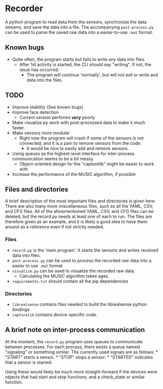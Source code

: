 # Recorder

A python program to read data from the sensors, synchronize the data streams, and save the data into a file.
The accompanying `post-process.py` can be used to parse the saved raw data into a easier-to-use `.mat` format.

## Known bugs

* Quite often, the program starts but fails to write any data into files.
	* After 1st activity is started, the CLI should say "writing". If not, the issue has occurred.
		* The program will continue 'normally', but will not exit or write and data into the files.

## TODO

* Improve stability (See known bugs)
* Improve face detection
	* Current version performs **very** poorly
* Make visualize.py work with post-processed data to make it much faster.
* Make sensors more modular
	* Right now the program will crash if some of the sensors is not connected, and it is a pain to remove sensors from the code.
		* It would be nice to easily add and remove sensors.
* Using queues as the highest-level interface for inter-process communication seems to be a bit messy.
	* Object-oriented design for the "capturelib" might be easier to work with
* Increase the performance of the MUSIC algorithm, if possible

## Files and directories

A brief description of the most important files and directories is given here.
There are also many more miscellaneous files, such as all the YAML, CSV, and CFG files.
All of the aforementioned YAML, CSV, and CFG files can be deleted, but the record.py needs at least one of each to run.
The files are therefore given as an example, and it is likely a good idea to have them around as a reference even if not strictly needed.

### Files

* `record.py` is the 'main program'. It starts the sensors and writes received data into files.
* `post-process.py` can be used to process the recorded raw data into a easier to use `.mat` format
* `visualize.py` can be used to visualize the recorded raw data.
	* Calculating the MUSIC algorithm takes ages.
* `requirements.txt` should contain all the pip dependencies

### Directories

* `librealsense` contains files needed to build the librealsense python bindings
* `capturelib` contains device-specific code.

## A brief note on inter-process communication

At the moment, the `record.py` program uses queues to communicate between processes.
For each process, there exists a queue named "signaling" or something similar.
The currently used signals are as follows:
	* "START" starts a sensor.
	* "STOP" stops a sensor.
	* "STARTED" indicates that a sensor is started.
	
Using these would likely be much more straight-forward if the devices were objects that had start and stop functions,
and a check_state or similar function.
